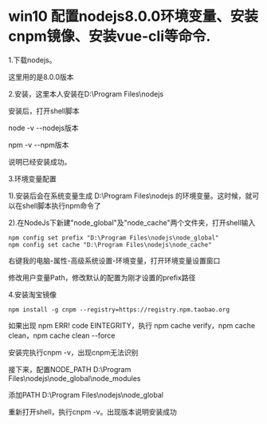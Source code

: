 # win10 配置nodejs8.0.0环境变量、安装cnpm镜像、安装vue-cli等命令.

1.下载nodejs。

这里用的是8.0.0版本



2.安装，这里本人安装在D:\Program Files\nodejs

安装后，打开shell脚本

node -v		--nodejs版本

npm -v		--npm版本

说明已经安装成功。



3.环境变量配置

1).安装后会在系统变量生成 D:\Program Files\nodejs 的环境变量。这时候，就可以在shell脚本执行npm命令了

2).在NodeJs下新建"node_global"及"node_cache"两个文件夹，打开shell输入

```
npm config set prefix "D:\Program Files\nodejs\node_global"
npm config set cache "D:\Program Files\nodejs\node_cache"
```

右键我的电脑-属性-高级系统设置-环境变量，打开环境变量设置窗口

修改用户变量Path，修改默认的配置为刚才设置的prefix路径



4.安装淘宝镜像

```
npm install -g cnpm --registry=https://registry.npm.taobao.org
```

如果出现 npm ERR! code EINTEGRITY，执行 npm cache verify，npm cache clean，npm cache clean --force

 安装完执行cnpm -v，出现cnpm无法识别

接下来，配置NODE_PATH	D:\Program Files\nodejs\node_global\node_modules

添加PATH	D:\Program Files\nodejs\node_global

重新打开shell，执行cnpm -v。出现版本说明安装成功



